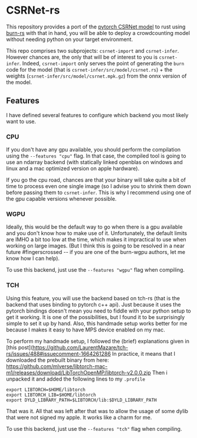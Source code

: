 # CSRNet-rs
This repository provides a port of the [pytorch CSRNet model](https://github.com/leeyeehoo/CSRNet-pytorch)
to rust using [burn-rs](https://github.com/burn-rs/burn) with that in hand, you
will be able to deploy a crowdcounting model without needing python on your
target environment.

This repo comprises two subprojects: `csrnet-import` and `csrnet-infer`. However
chances are, the only that will be of interest to you is `csrnet-infer`. Indeed,
`csrnet-import` only serves the point of generating the `burn` code for the model
(that is `csrnet-infer/src/model/csrnet.rs`) + the weights 
(`csrnet-infer/src/model/csrnet.mpk.gz`) from the onnx version of the model.

## Features
I have defined several features to configure which backend you most likely 
want to use. 

### CPU
If you don't have any gpu available, you should perform the compilation using
the `--features "cpu"` flag. In that case, the compiled tool is going to use 
an ndarray backend (with statically linked openblas on windows and linux and
a mac optimized version on apple hardware).

If you go the cpu road, chances are that your binary will take quite a bit of 
time to process even one single image (so I advise you to shrink them down
before passing them to `csrnet-infer`. This is why I recommend using one of 
the gpu capable versions whenever possible.

### WGPU
Ideally, this would be the default way to go when there is a gpu available
and you don't know how to make use of it. Unfortunately, the default limits 
are IMHO a bit too low at the time, which makes it impractical to use when
working on large images. (But I think this is going to be resolved in a near
future #fingerscrossed -- if you are one of the burn-wgpu authors, let me 
know how I can help).

To use this backend, just use the `--features "wgpu"` flag when compiling.

### TCH
Using this feature, you will use the backend based on tch-rs (that is the
backend that uses binding to pytorch c++ api). Just because it uses the 
pytorch bindings doesn't mean you need to fiddle with your python setup to get
it working. It is one of the possibilities, but I found it to be surprisingly
simple to set it up by hand. Also, this handmade setup works better for me
because I makes it easy to have MPS device enabled on my mac.

To perform my handmade setup, I followed the (brief) explanations given in
[this post](https://github.com/LaurentMazare/tch-rs/issues/488#issuecomment-1664261286
In practice, it means that I downloaded the prebuilt binary from here:
https://github.com/mlverse/libtorch-mac-m1/releases/download/LibTorchOpenMP/libtorch-v2.0.0.zip
Then i unpacked it and added the following lines to my `.profile`
```
export LIBTORCH=$HOME/libtorch
export LIBTORCH_LIB=$HOME/libtorch
export DYLD_LIBRARY_PATH=$LIBTORCH/lib:$DYLD_LIBRARY_PATH
```
That was it. All that was left after that was to allow the usage of some dylib
that were not signed my apple. It works like a charm for me.

To use this backend, just use the `--features "tch"` flag when compiling. 
